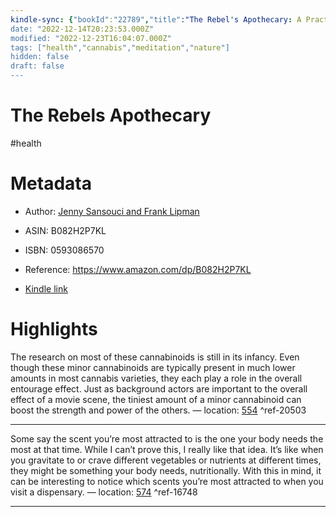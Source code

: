 ```yaml
---
kindle-sync: {"bookId":"22789","title":"The Rebel's Apothecary: A Practical Guide to the Healing Magic of Cannabis, CBD, and Mushrooms","author":"Jenny Sansouci and Frank Lipman","asin":"B082H2P7KL","lastAnnotatedDate":"2022-06-20","bookImageUrl":"https://m.media-amazon.com/images/I/91utc8xVz7L._SY160.jpg","highlightsCount":2}
date: "2022-12-14T20:23:53.000Z"
modified: "2022-12-23T16:04:07.000Z"
tags: ["health","cannabis","meditation","nature"]
hidden: false
draft: false
---
```

# The Rebels Apothecary

#health

# Metadata

* Author: [Jenny Sansouci and Frank Lipman](https://www.amazon.com/Jenny-Sansouci/e/B083RPPRB7/ref=dp_byline_cont_ebooks_1)

* ASIN: B082H2P7KL

* ISBN: 0593086570

* Reference: <https://www.amazon.com/dp/B082H2P7KL>

* [Kindle link](kindle://book?action=open&asin=B082H2P7KL)

# Highlights

The research on most of these cannabinoids is still in its infancy. Even though these minor cannabinoids are typically present in much lower amounts in most cannabis varieties, they each play a role in the overall entourage effect. Just as background actors are important to the overall effect of a movie scene, the tiniest amount of a minor cannabinoid can boost the strength and power of the others. — location: [554](kindle://book?action=open&asin=B082H2P7KL&location=554) ^ref-20503

---

Some say the scent you’re most attracted to is the one your body needs the most at that time. While I can’t prove this, I really like that idea. It’s like when you gravitate to or crave different vegetables or nutrients at different times, they might be something your body needs, nutritionally. With this in mind, it can be interesting to notice which scents you’re most attracted to when you visit a dispensary. — location: [574](kindle://book?action=open&asin=B082H2P7KL&location=574) ^ref-16748

---
